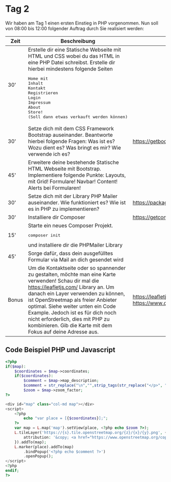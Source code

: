 # Tag 2
Wir haben am Tag 1 einen ersten Einstieg in PHP vorgenommen.
Nun soll von 08:00 bis 12:00 folgender Auftrag durch Sie realisiert werden:  

| Zeit | Beschreibung | Quelle |
| --- | --- | --- |
| 30' | Erstelle dir eine Statische Webseite mit HTML und CSS wobei du das HTML in eine PHP Datei schreibst. Erstelle dir hierbei mindestens folgende Seiten <pre>Home mit Inhalt<br>Kontakt<br>Registrieren<br>Login<br>Impressum<br>About<br>Store! (Soll dann etwas verkauft werden können)</pre> | |
| 30' | Setze dich mit dem CSS Framework Bootstrap auseinander. Beantworte hierbei folgende Fragen: Was ist es? Wozu dient es? Was bringt es mir? Wie verwende ich es? | https://getbootstrap.com/ |
| 45' | Erweitere deine bestehende Statische HTML Webseite mit Bootstrap. Implementiere folgende Punkte: Layouts, mit Grid! Formulare! Navbar! Content! Alerts bei Formularen! | |
| 30' | Setze dich mit der Library PHP Mailer auseinander. Wie funktioniert es? Wie ist es in PHP zu implementieren? | https://packagist.org/packages/phpmailer/phpmailer |
| 30' | Installiere dir Composer | https://getcomposer.org/ |
| 15' | Starte ein neues Composer Projekt.<pre>composer init</pre> und installiere dir die PHPMailer Library | | 
| 45' | Sorge dafür, dass dein ausgefülltes Formular via Mail an dich gesendet wird | |
| Bonus | Um die Kontaktseite oder so spannender zu gestalten, möchte man eine Karte verwenden! Schau dir mal die https://leafletjs.com/ Library an. Um danach ein Layer verwenden zu können, ist OpenStreetmap als freier Anbieter optimal. Siehe weiter unten ein Code Example. Jedoch ist es für dich noch nicht erforderlich, dies mit PHP zu kombinieren. Gib die Karte mit dem Fokus auf deine Adresse aus.  | https://leafletjs.com/ <br> https://www.openstreetmap.org/ <br> | 

## Code Beispiel PHP und Javascript
```php
<?php
if($map):
    $coordinates = $map->coordinates;
    if($coordinates):
        $comment = $map->map_description;
        $comment = str_replace("\n","",strip_tags(str_replace("</p>", "<br>", trim($comment)), '<br><a><strong><em>'));
        $zoom = $map->zoom_factor;
?>

<div id="map" class="col-md map"></div>
<script>
    <?php
        echo "var place = [{$coordinates}];";
    ?>
    var map = L.map('map').setView(place, <?php echo $zoom ?>);
    L.tileLayer('https://{s}.tile.openstreetmap.org/{z}/{x}/{y}.png', {
        attribution: '&copy; <a href="https://www.openstreetmap.org/copyright">OpenStreetMap</a> contributors'
    }).addTo(map);
    L.marker(place).addTo(map)
        .bindPopup('<?php echo $comment ?>')
        .openPopup();
</script>
<?php
endif;
?>
```
